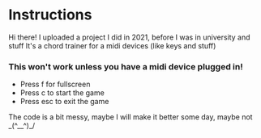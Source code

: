 # Instructions
Hi there! 
I uploaded a project I did in 2021, before I was in university and stuff
It's a chord trainer for a midi devices (like keys and stuff)
### This won't work unless you have a midi device plugged in! 
- Press f for fullscreen
- Press c to start the game
- Press esc to exit the game

The code is a bit messy, maybe I will make it better some day, maybe not \_(^__^)_/